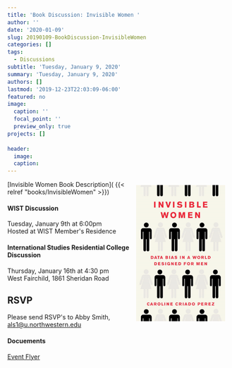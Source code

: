 ```yaml
---
title: 'Book Discussion: Invisible Women '
author: ''
date: '2020-01-09'
slug: 20190109-BookDiscussion-InvisibleWomen
categories: []
tags: 
  - Discussions
subtitle: 'Tuesday, January 9, 2020'
summary: 'Tuesday, January 9, 2020'
authors: []
lastmod: '2019-12-23T22:03:09-06:00'
featured: no
image:
  caption: ''
  focal_point: ''
  preview_only: true
projects: []

header:
  image:   
  caption: 
---
```

<img alt = '' width=40% src='InvisibleWomen.jpg' align="right" style="margin: 10px;"/>  

[Invisible Women Book Description]( {{< relref "books/InvisibleWomen" >}})


#### WIST Discussion  
Tuesday, January 9th at 6:00pm   
Hosted at WIST Member's Residence 

#### International Studies Residential College Discussion  
Thursday, January 16th at 4:30 pm  
West Fairchild, 1861 Sheridan Road  

## RSVP  
Please send RSVP's to Abby Smith, als1@u.northwestern.edu

#### Docuements 
[Event Flyer](flyer.pdf)

